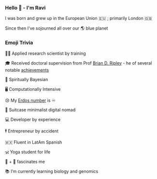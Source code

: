 ### Hello 👋 - I'm Ravi


I was born and grew up in󠁧󠁢󠁥󠁮󠁧󠁿󠁮󠁧󠁿 the European Union 🇪🇺 ; primarily London 🇬🇧

Since then I've sojourned all over our 🌎  blue planet

### Emoji Trivia

👨‍🔬 Applied research scientist by training

🎓 Received doctoral supervision from Prof [Brian D. Ripley](http://www.stats.ox.ac.uk/~ripley/) - he of several notable [achievements](https://en.wikipedia.org/wiki/Brian_D._Ripley)

👻 Spiritually Bayesian

🖥️ Computationally Intensive

😢 My [Erdos number](https://en.wikipedia.org/wiki/Erd%C5%91s_number) is ♾️

🛄 Suitcase minimalist digital nomad

💻 Developer by experience

🕴️ Entrepreneur by accident

🇲🇽 Fluent in LatAm Spanish

🕉️ Yoga student for life

🧠 + 🤖 fascinates me

📚 I’m currently learning biology and genomics


